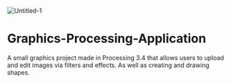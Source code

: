 ![Untitled-1](https://user-images.githubusercontent.com/79999521/170296495-74a44986-6419-4c6d-8357-9508c779942c.jpg)
# Graphics-Processing-Application
A small graphics project made in Processing 3.4 that allows users to upload and edit images via filters and effects. As well as creating and drawing shapes.
